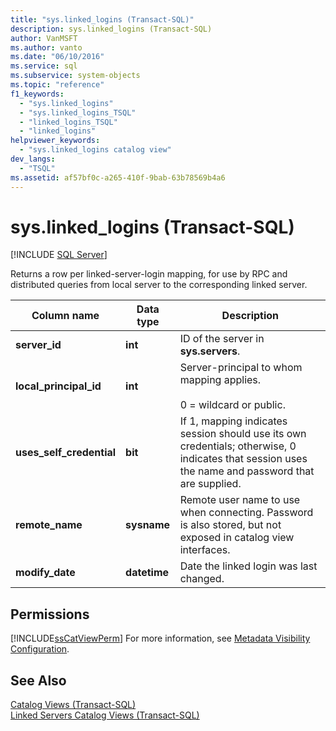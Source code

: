 ```yaml
---
title: "sys.linked_logins (Transact-SQL)"
description: sys.linked_logins (Transact-SQL)
author: VanMSFT
ms.author: vanto
ms.date: "06/10/2016"
ms.service: sql
ms.subservice: system-objects
ms.topic: "reference"
f1_keywords:
  - "sys.linked_logins"
  - "sys.linked_logins_TSQL"
  - "linked_logins_TSQL"
  - "linked_logins"
helpviewer_keywords:
  - "sys.linked_logins catalog view"
dev_langs:
  - "TSQL"
ms.assetid: af57bf0c-a265-410f-9bab-63b78569b4a6
---
```

# sys.linked_logins (Transact-SQL)
[!INCLUDE [SQL Server](../../includes/applies-to-version/sqlserver.md)]

  Returns a row per linked-server-login mapping, for use by RPC and distributed queries from local server to the corresponding linked server.  
  
|Column name|Data type|Description|  
|-----------------|---------------|-----------------|  
|**server_id**|**int**|ID of the server in **sys.servers**.|  
|**local_principal_id**|**int**|Server-principal to whom mapping applies.<br /><br /> 0 = wildcard or public.|  
|**uses_self_credential**|**bit**|If 1, mapping indicates session should use its own credentials; otherwise, 0 indicates that session uses the name and password that are supplied.|  
|**remote_name**|**sysname**|Remote user name to use when connecting. Password is also stored, but not exposed in catalog view interfaces.|  
|**modify_date**|**datetime**|Date the linked login was last changed.|  
  
## Permissions  
 [!INCLUDE[ssCatViewPerm](../../includes/sscatviewperm-md.md)] For more information, see [Metadata Visibility Configuration](../../relational-databases/security/metadata-visibility-configuration.md).  
  
## See Also  
 [Catalog Views &#40;Transact-SQL&#41;](../../relational-databases/system-catalog-views/catalog-views-transact-sql.md)   
 [Linked Servers Catalog Views &#40;Transact-SQL&#41;](../../relational-databases/system-catalog-views/linked-servers-catalog-views-transact-sql.md)  
  
  

